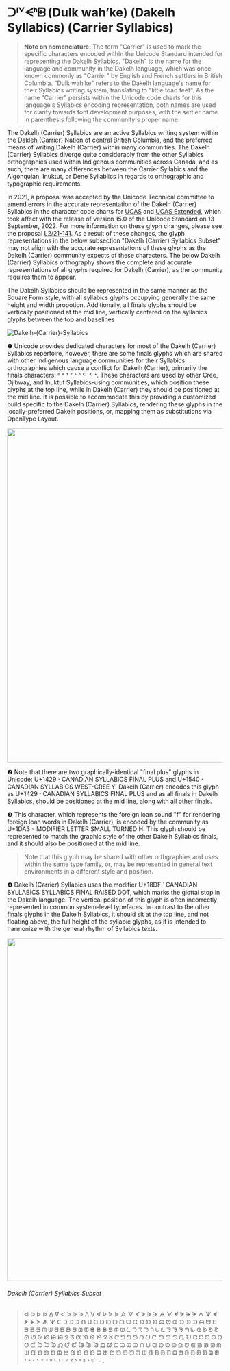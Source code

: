# ᑐᑊᘁᗕᑋᗸ (Dulk wah’ke) (Dakelh Syllabics) (Carrier Syllabics)
> **Note on nomenclature:** The term "Carrier" is used to mark the specific characters encoded within the Unicode Standard intended for representing the Dakelh Syllabics. "Dakelh" is the name for the language and community in the Dakelh language, which was once known commonly as "Carrier" by English and French settlers in British Columbia. "Dulk wah’ke" refers to the Dakelh language's name for their Syllabics writing system, translating to "little toad feet". As the name "Carrier" persists within the Unicode code charts for this language's Syllabics encoding representation, both names are used for clarity towards font development purposes, with the settler name in parenthesis following the community's proper name.

The Dakelh (Carrier) Syllabics are an active Syllabics writing system within the Dakleh (Carrier) Nation of central British Columbia, and the preferred means of writing Dakelh (Carrier) within many communities. The Dakelh (Carrier) Syllabics diverge quite considerably from the other Syllabics orthographies used within Indigenous communities across Canada, and as such, there are many differences between the Carrier Syllabics and the Algonquian, Inuktut, or Dene Syllablics in regards to orthographic and typographic requirements. 

In 2021, a proposal was accepted by the Unicode Technical committee to amend errors in the accurate representation of the Dakelh (Carrier) Syllabics in the character code charts for [UCAS](https://www.unicode.org/charts/PDF/U1400.pdf) and [UCAS Extended](https://www.unicode.org/charts/PDF/U18B0.pdf), which took affect with the release of version 15.0 of the Unicode Standard on 13 September, 2022. For more information on these glyph changes, please see the proposal [L2/21-141](https://www.unicode.org/L2/L2021/21141-ucas-revisions.pdf). As a result of these changes, the glyph representations in the below subsection "Dakelh (Carrier) Syllabics Subset" may not align with the accurate representations of these glyphs as the Dakelh (Carrier) community expects of these characters. The below Dakelh (Carrier) Syllabics orthography shows the complete and accurate representations of all glyphs required for Dakelh (Carrier), as the community requires them to appear. 

The Dakelh Syllabics should be represented in the same manner as the Square Form style, with all syllabics glyphs occupying generally the same height and width propotion. Additionally, all finals glyphs should be vertically positioned at the mid line, vertically centered on the syllabics glyphs between the top and baselines


![Dakelh-(Carrier)-Syllabics](https://user-images.githubusercontent.com/17300547/204646633-23e1388e-35f6-47d1-bcde-296c9b73536e.png)


❶ Unicode provides dedicated characters for most of the Dakelh (Carrier) Syllabics repertoire, however, there are some finals glyphs which are shared with other Indigenous language communities for their Syllabics orthographies which cause a conflict for Dakelh (Carrier), primarily the finals characters: ᐦ ᐥ ᐪ ᐟ ᐠ ᐣ ᒼ ᑊ ᒡ ᐩ. These characters are used by other Cree, Ojibway, and Inuktut Syllabics-using communities, which position these glyphs at the top line, while in Dakelh (Carrier) they should be positioned at the mid line. It is possible to accommodate this by providing a customized build specific to the Dakelh (Carrier) Syllabics, rendering these glyphs in the locally-preferred Dakelh positions, or, mapping them as substitutions via OpenType Layout.

<img src="https://user-images.githubusercontent.com/17300547/204646272-ae7a2931-4ff0-45b5-995f-904272532f40.png" width="780">


❷ Note that there are two graphically-identical "final plus" glyphs in Unicode: U+1429  `ᐩ`  CANADIAN SYLLABICS FINAL PLUS and U+1540  `ᕀ`  CANADIAN SYLLABICS WEST-CREE Y. Dakelh (Carrier) encodes this glyph as U+1429  `ᐩ`  CANADIAN SYLLABICS FINAL PLUS and as all finals in Dakelh Syllabics, should be positioned at the mid line, along with all other finals.

❸ This character, which represents the foreign loan sound "f" for rendering foreign loan words in Dakelh (Carrier), is encoded by the community as U+1DA3  `ᶣ`  MODIFIER LETTER SMALL TURNED H. This glyph should be represented to match the graphic style of the other Dakelh Syllabics finals, and it should also be positioned at the mid line. 
> Note that this glyph may be shared with other orthgraphies and uses within the same type family, or, may be represented in general text environments in a different style and position.


❹ Dakelh (Carrier) Syllabics uses the modifier U+18DF ᣟ CANADIAN SYLLABICS SYLLABICS FINAL RAISED DOT, which marks the glottal stop in the Dakelh language. The vertical position of this glyph is often incorrectly represented in common system-level typefaces. In contrast to the other finals glyphs in the Dakelh Syllabics, it should sit at the top line, and not floating above, the full height of the syllabic glyphs, as it is intended to harmonize with the general rhythm of Syllabics texts.

<img src="https://user-images.githubusercontent.com/17300547/204646370-351e2624-a046-422f-9a8b-d38717e2a081.png" width="800">


###### Dakelh (Carrier) Syllabics Subset
> ᐊ ᐅ ᐈ ᐉ ᐃ ᐁ ᐸ ᐳ ᐶ ᐷ ᐱ ᐯ ᗏ ᗌ ᗍ ᗎ ᗋ ᗊ ᗉ ᗆ ᗇ ᗈ ᗅ ᗄ ᗕ ᗒ ᗓ ᗔ ᗑ ᗐ ᗛ ᗘ ᗙ ᗚ ᗗ ᗖ ᑕ ᑐ ᑓ ᑔ ᑎ ᑌ ᗡ ᗞ ᗟ ᗠ ᗝ ᗜ ᗧ ᗤ ᗥ ᗦ ᗣ ᗢ ᗭ ᗪ ᗫ ᗬ ᗩ ᗨ ᗴ ᗱ ᗲ ᗳ ᗰ ᗯ ᗺ ᗷ ᗸ ᗹ ᗶ ᗵ ᘀ ᗽ ᗾ ᗿ ᗼ ᗻ ᘇ ᘄ ᘅ ᘆ ᘃ ᘂ ᘍ ᘊ ᘋ ᘌ ᘉ ᘈ ᘓ ᘐ ᘑ ᘒ ᘏ ᘎ ᘛ ᘗ ᘘ ᘙ ᘖ ᘔ ᘡ ᘞ ᘟ ᘠ ᘝ ᘜ ᘧ ᘤ ᘥ ᘦ ᘣ ᘢ ᘭ ᘪ ᘫ ᘬ ᘩ ᘨ ᘳ ᘰ ᘱ ᘲ ᘯ ᘮ ᘹ ᘶ ᘷ ᘸ ᘵ ᘴ ᘿ ᘼ ᘽ ᘾ ᘻ ᘺ ᙅ ᙂ ᙃ ᙄ ᙁ ᙀ ᙍ ᙊ ᙋ ᙌ ᙉ ᙈ ᙓ ᙐ ᙑ ᙒ ᙏ ᙎ ᙙ ᙖ ᙗ ᙘ ᙕ ᙔ ᙠ ᙝ ᙞ ᙟ ᙜ ᙛ ᙦ ᙣ ᙤ ᙥ ᙢ ᙡ ᙬ ᙩ ᙪ ᙫ ᙨ ᙧ ᙬ ᙩ ᙪ ᙫ ᙨ ᙧ ᐪ ᗮ ᐟ ᐠ ᘁ ᐣ ᓑ ᒼ ᑊ ᒡ ᙆ ᙇ ᔆ ᣵ ᙚ ᐩ ᶣ ᣟ - .